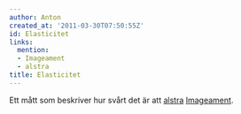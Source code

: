 ```yaml
---
author: Anton
created_at: '2011-03-30T07:50:55Z'
id: Elasticitet
links:
  mention:
  - Imageament
  - alstra
title: Elasticitet
---
```


Ett mått som beskriver hur svårt det är att [alstra][] [Imageament].

  [alstra]: alstra
  [Imageament]: Imageament
